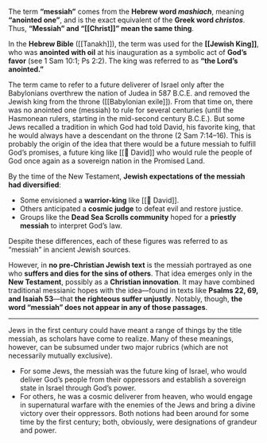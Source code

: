 The term **“messiah”** comes from the **Hebrew word _mashiach_**, meaning **“anointed one”**, and is the exact equivalent of the **Greek word _christos_**. Thus, **“Messiah” and “[[Christ]]” mean the same thing**.

In the **Hebrew Bible** ([[Tanakh]]), the term was used for the **[[Jewish King]]**, who was **anointed with oil** at his inauguration as a symbolic act of **God’s favor** (see 1 Sam 10:1; Ps 2:2). The king was referred to as **“the Lord’s anointed.”**

The term came to refer to a future deliverer of Israel only after the Babylonians overthrew the nation of Judea in 587 B.C.E. and removed the Jewish king from the throne ([[Babylonian exile]]). From that time on, there was no anointed one (messiah) to rule for several centuries (until the Hasmonean rulers, starting in the mid-second century B.C.E.). But some Jews recalled a tradition in which God had told David, his favorite king, that he would always have a descendant  on the throne (2 Sam 7:14–16). This is probably the origin of the idea that there would be a future messiah to fulfill God’s promises, a future king like [[👑 David]] who would rule the people of  God once again as a sovereign nation in the Promised Land.

By the time of the New Testament, **Jewish expectations of the messiah had diversified**:

- Some envisioned a **warrior-king** like [[👑 David]].
- Others anticipated a **cosmic judge** to defeat evil and restore justice.
- Groups like the **Dead Sea Scrolls community** hoped for a **priestly messiah** to interpret God’s law.

Despite these differences, each of these figures was referred to as “messiah” in ancient Jewish sources.

However, in **no pre-Christian Jewish text** is the messiah portrayed as one who **suffers and dies for the sins of others**. That idea emerges only in the **New Testament**, possibly as a **Christian innovation**. It may have combined traditional messianic hopes with the idea—found in texts like **Psalms 22, 69, and Isaiah 53**—that **the righteous suffer unjustly**. Notably, though, **the word “messiah” does not appear in any of those passages**.

---

Jews in the first century could have meant a range of things by the title messiah, as scholars have come to realize. Many of these meanings, however, can be subsumed under two major rubrics (which are not necessarily mutually exclusive). 

- For some Jews, the messiah was the future king of Israel, who would deliver God’s people from their oppressors and establish a sovereign state in Israel through God’s power. 
- For others, he was a cosmic deliverer from heaven, who would engage in supernatural warfare with the enemies of the Jews and bring a divine victory over their oppressors. Both notions had been around for some time by the first century; both, obviously, were designations of grandeur and power.